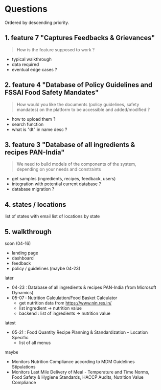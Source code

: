 # Questions

Ordered by descending priority.

## 1. feature 7 "Captures Feedbacks & Grievances"

> How is the feature supposed to work ?

- typical walkthrough
- data required
- eventual edge cases ?

## 2. feature 4 "Database of Policy Guidelines and FSSAI Food Safety Mandates"

> How would you like the documents (policy guidelines, safety mandates) on the platform to be accessible and added/modified ?

- how to upload them ?
- search function
- what is "dt" in name desc ?

## 3. feature 3 "Database of all ingredients & recipes PAN-India"

> We need to build models of the components of the system, depending on your needs and constraints

- get samples (ingredients, recipes, feedback, users)
- integration with potential current database ?
- database migration ?

## 4. states / locations

list of states with email
list of locations by state

## 5. walkthrough

soon (04-16)
- landing page 
- dashboard
- feedback
- policy / guidelines (maybe 04-23)

later
- 04-23 : Database of all ingredients & recipes PAN-India (from Microsoft Dynamics)
- 05-07 : Nutrition Calculation/Food Basket Calculator
    - get nutrition data from https://www.nin.res.in/
    - list ingredient -> nutrition value
    - backend : list of ingredients -> nutrition value

latest
- 05-21 : Food Quantity Recipe Planning & Standardization – Location Specific
    - list of all menus

maybe
- Monitors Nutrition Compliance according to MDM Guidelines Stipulations
- Monitors Last Mile Delivery of Meal - Temperature and Time Norms, Food Safety & Hygiene Standards, HACCP Audits, Nutrition Value Compliance

